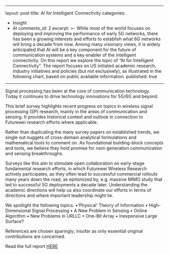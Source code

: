 ----
layout: post
title: AI for Intelligent Connectivity
categories:
  - Insight
  - AI
comments_id: 2
excerpt: >-
  While most of the world focuses on deploying and improving the performance of
  early 5G networks, there has been a growing interests and efforts to establish
  what 6G networks will bring a decade from now. Among many visionary views, it
  is widely anticipated that AI will be a key component for the future of
  communication systems and a key enabler of the intelligent connectivity. On
  this report we explore the topic of “AI for Intelligent Connectivity”. The
  report focuses on US initiated academic research, industry initiatives and
  policies (but not exclusively), as illustrated in the following chart, based
  on public available information.
published: true
---
Signal processing has been at the core of communication technology. Today it continues to drive technology innovations for 5G/6G and beyond.

This brief survey highlights recent progress on topics in wireless signal processing (SP) research, mainly in the areas of communication and sensing. It provides historical context and outlook in connection to Futurewei research efforts where applicable.

Rather than duplicating the many survey papers on established trends, we single out nuggets of cross-domain analytical formulations and mathematical tools to comment on. As foundational building-block concepts and tools, we believe they hold promise for next-generation communication and sensing breakthroughs.

Surveys like this aim to stimulate open collaboration on early-stage fundamental research efforts, in which Futurewei Wireless Research actively participates, as they often lead to successful commercial rollouts many years down the road, as epitomized by, e.g. massive MIMO study that led to successful 5G deployments a decade later.  Understanding the academic directions will help us also coordinate our efforts in terms of directions and where important leadership might lie.

We spotlight the following topics.
•‘Physical’ Theory of Information
•	High-Dimensional Signal Processing
•	A New Problem in Sensing
•	Online Algorithm
•	New Problems in URLLC
•	One-Bit Array
•	Inexpensive Large Surface?

References are chosen sparingly; insofar as only essential original contributions are concerned.

Read the full report [HERE](https://github.com/futureweiwirelesslab/wreports/attachement/Insight-Report-signal-processing-final.pdf)
